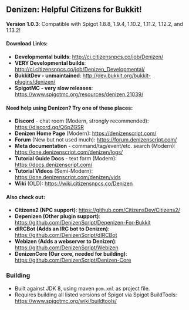 Denizen: Helpful Citizens for Bukkit!
-------------------------------------

**Version 1.0.3**: Compatible with Spigot 1.8.8, 1.9.4, 1.10.2, 1.11.2, 1.12.2, and 1.13.2!

#### Download Links:

- **Developmental builds**: http://ci.citizensnpcs.co/job/Denizen/
- **VERY Developmental builds**: http://ci.citizensnpcs.co/job/Denizen_Developmental/
- **BukkitDev - unmaintained**: http://dev.bukkit.org/bukkit-plugins/denizen/
- **SpigotMC - very slow releases**: https://www.spigotmc.org/resources/denizen.21039/

#### Need help using Denizen? Try one of these places:

- **Discord** - chat room (Modern, strongly recommended): https://discord.gg/Q6pZGSR
- **Denizen Home Page** (Modern): https://denizenscript.com/
- **Forum** (New but not used much): https://forum.denizenscript.com/
- **Meta documentation** - command/tag/event/etc. search (Modern): https://one.denizenscript.com/denizen/logs/
- **Tutorial Guide Docs** - text form (Modern): https://docs.denizenscript.com/
- **Tutorial Videos** (Semi-Modern): https://one.denizenscript.com/denizen/vids
- **Wiki** (OLD): https://wiki.citizensnpcs.co/Denizen

#### Also check out:

- **Citizens2 (NPC support)**: https://github.com/CitizensDev/Citizens2/
- **Depenizen (Other plugin support)**: https://github.com/DenizenScript/Depenizen-For-Bukkit
- **dIRCBot (Adds an IRC bot to Denizen)**: https://github.com/DenizenScript/dIRCBot
- **Webizen (Adds a webserver to Denizen)**: https://github.com/DenizenScript/Webizen
- **DenizenCore (Our core, needed for building)**: https://github.com/DenizenScript/Denizen-Core

### Building

- Built against JDK 8, using maven `pom.xml` as project file.
- Requires building all listed versions of Spigot via Spigot BuildTools: https://www.spigotmc.org/wiki/buildtools/
